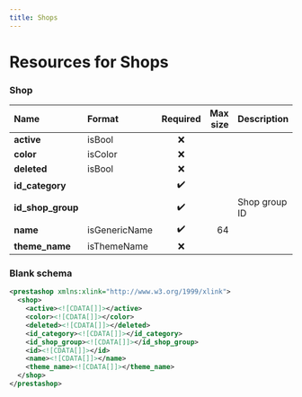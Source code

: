 ```yaml
---
title: Shops
---
```


# Resources for Shops

### Shop

|       Name        |    Format     | Required | Max size |  Description  |
| :---------------- | :------------ | :------: | -------: | :------------ |
| **active**        | isBool        | ❌        |          |               |
| **color**         | isColor       | ❌        |          |               |
| **deleted**       | isBool        | ❌        |          |               |
| **id_category**   |               | ✔️       |          |               |
| **id_shop_group** |               | ✔️       |          | Shop group ID |
| **name**          | isGenericName | ✔️       | 64       |               |
| **theme_name**    | isThemeName   | ❌        |          |               |


### Blank schema

```xml
<prestashop xmlns:xlink="http://www.w3.org/1999/xlink">
  <shop>
    <active><![CDATA[]]></active>
    <color><![CDATA[]]></color>
    <deleted><![CDATA[]]></deleted>
    <id_category><![CDATA[]]></id_category>
    <id_shop_group><![CDATA[]]></id_shop_group>
    <id><![CDATA[]]></id>
    <name><![CDATA[]]></name>
    <theme_name><![CDATA[]]></theme_name>
  </shop>
</prestashop>
```

